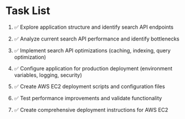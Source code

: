# Task List

1. ✅ Explore application structure and identify search API endpoints

2. ✅ Analyze current search API performance and identify bottlenecks

3. ✅ Implement search API optimizations (caching, indexing, query optimization)

4. ✅ Configure application for production deployment (environment variables, logging, security)

5. ✅ Create AWS EC2 deployment scripts and configuration files

6. ✅ Test performance improvements and validate functionality

7. ✅ Create comprehensive deployment instructions for AWS EC2


